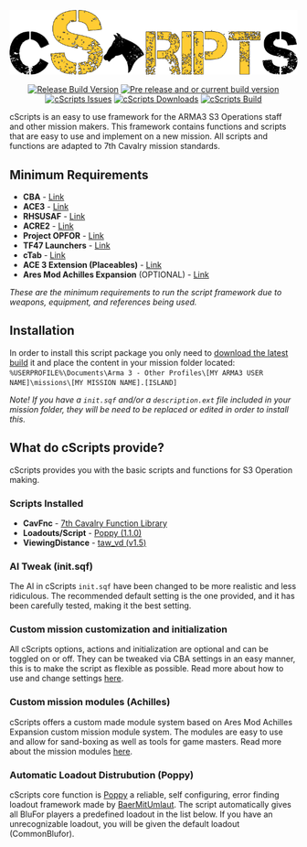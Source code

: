 <p align="center">
<img src="https://github.com/7Cav/cScripts/blob/master/resourses/logo.png" width="600">
</p>
<p align="center">
<a href="https://github.com/7Cav/cScripts/releases/latest"><img src="https://img.shields.io/github/release/7Cav/cScripts.svg?style=plastic&label=Release%20Build" alt="Release Build Version"></a>
 <a href="https://github.com/7Cav/cScripts/releases/"><img src="https://img.shields.io/github/release/7Cav/cScripts/all.svg?style=plastic&label=Pre-release" alt="Pre release and or current build version"></a>
 <a href="https://github.com/7Cav/cScripts/issues"><img src="https://img.shields.io/github/issues-raw/7cav/cScripts.svg?style=plastic&label=Issues" alt="cScripts Issues"></a>
 <a href="https://github.com/7Cav/cScripts/releases"><img src="https://img.shields.io/github/downloads/7cav/cScripts/total.svg?style=plastic&label=Downloads" alt="cScripts Downloads"></a>
<a href="https://travis-ci.org/7Cav/cScripts">
    <img src="https://img.shields.io/travis/7Cav/cScripts.svg?style=plastic" alt="cScripts Build">
</a>
</p>
cScripts is an easy to use framework for the ARMA3 S3 Operations staff and other mission makers. This framework contains functions and scripts that are easy to use and implement on a new mission. All scripts and functions are adapted to 7th Cavalry mission standards.

## Minimum Requirements
- **CBA**                                    - [Link](https://github.com/CBATeam/CBA_A3)
- **ACE3**                                   - [Link](https://ace3mod.com/)
- **RHSUSAF**                                - [Link](http://www.rhsmods.org/)
- **ACRE2**                                  - [Link](https://github.com/IDI-Systems/acre2)
- **Project OPFOR**                          - [Link](https://steamcommunity.com/sharedfiles/filedetails/?id=735566597)
- **TF47 Launchers**                         - [Link](https://steamcommunity.com/sharedfiles/filedetails/?id=508476583)
- **cTab**                                   - [Link](https://github.com/Riouken/cTab)
- **ACE 3 Extension (Placeables)**           - [Link](https://steamcommunity.com/sharedfiles/filedetails/?id=866772689)
- **Ares Mod Achilles Expansion** (OPTIONAL) - [Link](https://github.com/ArmaAchilles/AresModAchillesExpansion)

*These are the minimum requirements to run the script framework due to weapons, equipment, and references being used.*

## Installation
In order to install this script package you only need to [download the latest build](https://github.com/7Cav/cScripts/releases/latest) it and place the content in your mission folder located:
`%USERPROFILE%\Documents\Arma 3 - Other Profiles\[MY ARMA3 USER NAME]\missions\[MY MISSION NAME].[ISLAND]`

*Note! If you have a `init.sqf` and/or a `description.ext` file included in your mission folder, they will be need to be replaced or edited in order to install this.*

## What do cScripts provide?
cScripts provides you with the basic scripts and functions for S3 Operation making.

### Scripts Installed
- **CavFnc**                    -   [7th Cavalry Function Library](https://7cav.us/)
- **Loadouts/Script**           -   [Poppy (1.1.0)](https://github.com/BaerMitUmlaut/Poppy)
- **ViewingDistance**           -   [taw_vd (v1.5)](http://www.armaholic.com/page.php?id=19751)

### AI Tweak (init.sqf)
The AI in cScripts `init.sqf` have been changed to be more realistic and less ridiculous. The recommended default setting is the one provided, and it has been carefully tested, making it the best setting.

### Custom mission customization and initialization
All cScripts options, actions and initialization are optional and can be toggled on or off. They can be tweaked via CBA settings in an easy manner, this is to make the script as flexible as possible. Read more about how to use and change settings [here](https://github.com/7Cav/cScripts/wiki/CBA-Mission-Settings).

### Custom mission modules (Achilles)
cScripts offers a custom made module system based on Ares Mod Achilles Expansion custom mission module system.
The modules are easy to use and allow for sand-boxing as well as tools for game masters. Read more about the mission modules [here](https://github.com/7Cav/cScripts/wiki/7Cav-Modules).

### Automatic Loadout Distrubution (Poppy)
cScripts core function is [Poppy](https://github.com/BaerMitUmlaut/Poppy) a reliable, self configuring, error finding loadout framework made by [BaerMitUmlaut](https://github.com/BaerMitUmlaut). The script automatically gives all BluFor players a predefined loadout in the list below. If you have an unrecognizable loadout, you will be given the default loadout (CommonBlufor).
